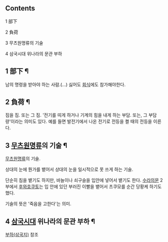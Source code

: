 ## Contents

    

1 部下

2 負荷

3 무츠원명류의 기술

4 삼국시대 위나라의 문관 부하

## 1 部下 ¶

남의 명령을 받아야 하는 사람.(…) 싫어도 [회식](%ED%9A%8C%EC%8B%9D.md)에도 참가해야한다.

## 2 負荷 ¶

짐을 짐. 또는 그 짐. '전기를 띠게 하거나 기계의 힘을 내게 하는 부담. 또는, 그 부담량'이라는 의미도 있다. 예를 들면 발전기에서
나온 전기로 전등을 켤 때의 전등을 이른다.  

## 3 [무츠원명류](%EB%AC%B4%EC%B8%A0%EC%9B%90%EB%AA%85%EB%A5%98.md)의 기술 ¶

[무츠원명류](%EB%AC%B4%EC%B8%A0%EC%9B%90%EB%AA%85%EB%A5%98.md)의 기술.

  

상대의 눈에 뭔가를 뱉어서 상대의 눈을 일시적으로 못 쓰게 하는 기술.  

  

단순히 침을 뱉기도 하지만, 바늘이나 쇠구슬을 입안에 넣어서 뱉기도 한다. [수라의문](%EC%88%98%EB%9D%BC%EC%9D%98%20%EB%AC%B8.md) 2부에서 [후와호쿠토](%ED%9B%84%EC%99%80%20%ED%98%B8%EC%BF%A0%ED%86%A0.md)는 입 안에 있던 부러진 이빨을
뱉어서 츠쿠모를 순간 당황케 하기도 했다.

  

기술의 뜻은 '죽음을 고한다'는 의미.  

## 4 [삼국시대](%EC%82%BC%EA%B5%AD%EC%8B%9C%EB%8C%80.md) 위나라의 문관 부하 ¶

[부하(삼국지)](%EB%B6%80%ED%95%98%28%EC%82%BC%EA%B5%AD%EC%A7%80%29.md) 참조

